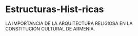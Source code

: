 # Estructuras-Hist-ricas
LA IMPORTANCIA DE LA ARQUITECTURA RELIGIOSA EN LA CONSTITUCIÓN CULTURAL DE ARMENIA.
